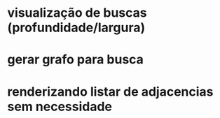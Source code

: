 # visualização de buscas (profundidade/largura)

# gerar grafo para busca

# renderizando listar de adjacencias sem necessidade
